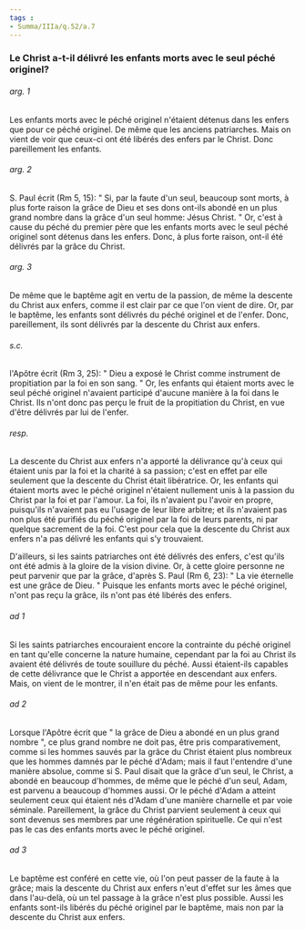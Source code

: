 ```yaml
---
tags : 
- Summa/IIIa/q.52/a.7
---
```


### Le Christ a-t-il délivré les enfants morts avec le seul péché originel?

###### arg. 1
Les enfants morts avec le péché originel n'étaient détenus dans les enfers que pour ce péché originel. De même que les anciens patriarches. Mais on vient de voir que ceux-ci ont été libérés des enfers par le Christ. Donc pareillement les enfants. 

###### arg. 2
S. Paul écrit (Rm 5, 15): " Si, par la faute d'un seul, beaucoup sont morts, à plus forte raison la grâce de Dieu et ses dons ont-ils abondé en un plus grand nombre dans la grâce d'un seul homme: Jésus Christ. " Or, c'est à cause du péché du premier père que les enfants morts avec le seul péché originel sont détenus dans les enfers. Donc, à plus forte raison, ont-il été délivrés par la grâce du Christ. 

###### arg. 3
De même que le baptême agit en vertu de la passion, de même la descente du Christ aux enfers, comme il est clair par ce que l'on vient de dire. Or, par le baptême, les enfants sont délivrés du péché originel et de l'enfer. Donc, pareillement, ils sont délivrés par la descente du Christ aux enfers. 

###### s.c.
l'Apôtre écrit (Rm 3, 25): " Dieu a exposé le Christ comme instrument de propitiation par la foi en son sang. " Or, les enfants qui étaient morts avec le seul péché originel n'avaient participé d'aucune manière à la foi dans le Christ. Ils n'ont donc pas perçu le fruit de la propitiation du Christ, en vue d'être délivrés par lui de l'enfer. 

###### resp.
La descente du Christ aux enfers n'a apporté la délivrance qu'à ceux qui étaient unis par la foi et la charité à sa passion; c'est en effet par elle seulement que la descente du Christ était libératrice. Or, les enfants qui étaient morts avec le péché originel n'étaient nullement unis à la passion du Christ par la foi et par l'amour. La foi, ils n'avaient pu l'avoir en propre, puisqu'ils n'avaient pas eu l'usage de leur libre arbitre; et ils n'avaient pas non plus été purifiés du péché originel par la foi de leurs parents, ni par quelque sacrement de la foi. C'est pour cela que la descente du Christ aux enfers n'a pas délivré les enfants qui s'y trouvaient. 

D'ailleurs, si les saints patriarches ont été délivrés des enfers, c'est qu'ils ont été admis à la gloire de la vision divine. Or, à cette gloire personne ne peut parvenir que par la grâce, d'après S. Paul (Rm 6, 23): " La vie éternelle est une grâce de Dieu. " Puisque les enfants morts avec le péché originel, n'ont pas reçu la grâce, ils n'ont pas été libérés des enfers. 

###### ad 1
Si les saints patriarches encouraient encore la contrainte du péché originel en tant qu'elle concerne la nature humaine, cependant par la foi au Christ ils avaient été délivrés de toute souillure du péché. Aussi étaient-ils capables de cette délivrance que le Christ a apportée en descendant aux enfers. Mais, on vient de le montrer, il n'en était pas de même pour les enfants. 

###### ad 2
Lorsque l'Apôtre écrit que " la grâce de Dieu a abondé en un plus grand nombre ", ce plus grand nombre ne doit pas, être pris comparativement, comme si les hommes sauvés par la grâce du Christ étaient plus nombreux que les hommes damnés par le péché d'Adam; mais il faut l'entendre d'une manière absolue, comme si S. Paul disait que la grâce d'un seul, le Christ, a abondé en beaucoup d'hommes, de même que le péché d'un seul, Adam, est parvenu a beaucoup d'hommes aussi. Or le péché d'Adam a atteint seulement ceux qui étaient nés d'Adam d'une manière charnelle et par voie séminale. Pareillement, la grâce du Christ parvient seulement à ceux qui sont devenus ses membres par une régénération spirituelle. Ce qui n'est pas le cas des enfants morts avec le péché originel. 

###### ad 3
Le baptême est conféré en cette vie, où l'on peut passer de la faute à la grâce; mais la descente du Christ aux enfers n'eut d'effet sur les âmes que dans l'au-delà, où un tel passage à la grâce n'est plus possible. Aussi les enfants sont-ils libérés du péché originel par le baptême, mais non par la descente du Christ aux enfers. 

